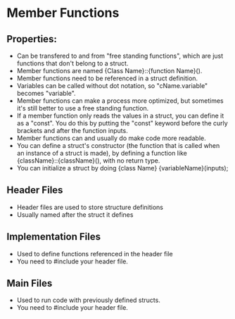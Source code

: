 # Member Functions

## Properties:

- Can be transfered to and from "free standing functions", which are just functions that don't belong to a struct.
- Member functions are named {Class Name}::{function Name}().
- Member functions need to be referenced in a struct definition.
- Variables can be called without dot notation, so "cName.variable" becomes "variable".
- Member functions can make a process more optimized, but sometimes it's still better to use a free standing function.
- If a member function only reads the values in a struct, you can define it as a "const".  You do this by putting the "const" keyword before the curly brackets and after the function inputs.
- Member functions can and usually do make code more readable.
- You can define a struct's constructor (the function that is called when an instance of a struct is made), by defining a function like {className}::{className}(), with no return type.
- You can initialize a struct by doing {class Name} {variableName}(inputs);

## Header Files

- Header files are used to store structure definitions
- Usually named after the struct it defines

## Implementation Files

- Used to define functions referenced in the header file
- You need to #include your header file.

## Main Files

- Used to run code with previously defined structs.
- You need to #include your header file.